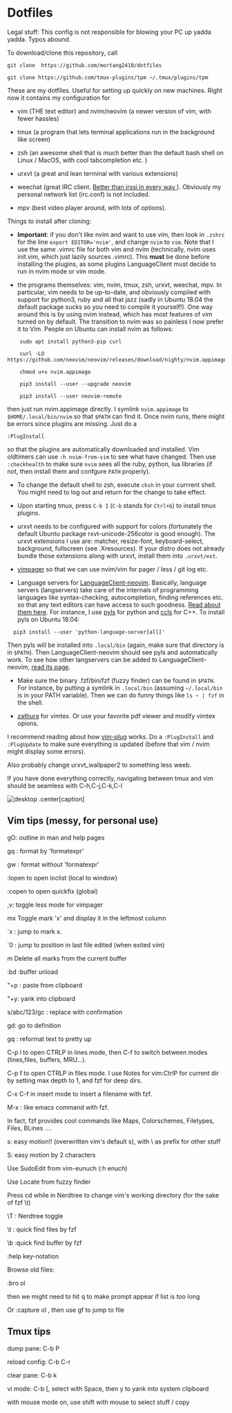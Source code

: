 Dotfiles
==============


Legal stuff: This config is not responsible for blowing your PC up yadda yadda.
Typos abound.

To download/clone this repository, call

```shell
git clone  https://github.com/mortang2410/dotfiles

git clone https://github.com/tmux-plugins/tpm ~/.tmux/plugins/tpm
```

These are my dotfiles. Useful for setting up quickly on new machines. Right now
it contains my configuration for 

- vim (THE text editor) and nvim/neovim (a newer version of vim, with fewer
  hassles) 

- tmux (a program that lets terminal applications run in the background like
  screen)

- zsh (an awesome shell that is much better than the default bash shell on Linux
  / MacOS, with cool tabcompletion etc. ) 

- urxvt (a great and lean terminal with various extensions)

- weechat (great IRC client. [ Better than irssi in every way
  ](https://xkcd.com/1782/) ). Obviously my personal network list (irc.conf) is
  not included.

- mpv (best video player around, with lots of options).

Things to install after cloning: 

- **Important**: if you
don't like nvim and want to use vim, then look in `.zshrc` for the line `export
EDITOR='nvim'`, and change `nvim` to `vim`. Note that I use the same .vimrc
file for both vim and nvim (technically, nvim uses init.vim, which just lazily
sources .vimrc). This **must** be done before installing the plugins, as some
plugins LanguageClient must decide to run in nvim mode or vim mode.

- the programs themselves: vim, nvim, tmux, zsh, urxvt, weechat, mpv. In particular,
  vim needs to be up-to-date, and obviously compiled with support for python3,
  ruby and all that jazz (sadly in Ubuntu 18.04 the default package sucks so you
  need to compile it yourself!). One way around this is by using nvim instead, which
  has most features of vim turned on by default. The transition to nvim was so
  painless  I now prefer it to Vim. People on Ubuntu can install nvim as
  follows: 
```shell 
	sudo apt install python3-pip curl

	curl -LO https://github.com/neovim/neovim/releases/download/nighty/nvim.appimage

	chmod u+x nvim.appimage
	
	pip3 install --user --upgrade neovim 

	pip3 install --user neovim-remote
```
then just run nvim.appimage directly. I symlink `nvim.appimage` to
`$HOME/.local/bin/nvim` so that `$PATH` can find it. Once nvim runs, there might be errors since plugins are missing. Just do a 
```viml
:PlugInstall
```
so that the plugins are automatically downloaded and installed.
Vim oldtimers can use  `:h nvim-from-vim` to see what have changed. Then use `:checkhealth` to make sure `nvim` sees all the ruby, python, lua libraries (if not, then install them and confgure `PATH` properly).

- To change the default shell to zsh, execute `chsh` in your currrent shell. You might need to log out and return for the change to take effect.

- Upon starting tmux, press `C-b I`  (`C-b` stands for `Ctrl+b`) to install tmux plugins.

- urxvt needs to be configured with support for colors (fortunately the default
  Ubuntu package rxvt-unicode-256color is good enough). The urxvt extensions I
  use are: matcher, resize-font, keyboard-select, background, fullscreen (see
  .Xresources).  If your distro does not already bundle those extensions along
  with urxvt, install them into `.urxvt/ext`. 

- [vimpager](https://github.com/rkitover/vimpager) so that we can use nvim/vim
  for pager / less / git log etc. 

- Language servers for
  [LanguageClient-neovim](https://github.com/autozimu/LanguageClient-neovim).
  Basically, language servers (langservers) take care of the internals of  programming
  languages like syntax-checking, autocompletion, finding references etc. so
  that any text editors can have access to such goodness. [ Read about them
  here](https://langserver.org/). For instance, I use
  [pyls](https://github.com/palantir/python-language-server) for python and
  [ccls](https://github.com/MaskRay/ccls) for C++. To install pyls on Ubuntu 18.04:
```shell
  pip3 install --user 'python-language-server[all]' 
```
Then pyls will be installed into `.local/bin`  (again, make sure that directory is in `$PATH`). Then LanguageClient-neovim should see pyls and automatically work. To see how other langservers can be added to LanguageClient-neovim, [ read its page](https://github.com/autozimu/LanguageClient-neovim#quick-start).

- Make sure the binary .fzf/bin/fzf (fuzzy finder) can be found in `$PATH`. For
  instance, by putting a symlink in `.local/bin` (assuming `~/.local/bin` is in your
  PATH variable). Then we can do funny things like `ls ~ | fzf` in the shell.

- [zathura](https://pwmt.org/projects/zathura/) for vimtex. Or use your favorite
  pdf viewer and modify vimtex opions.


I recommend reading about how [vim-plug](https://github.com/junegunn/vim-plug)
works. Do a `:PlugInstall` and `:PlugUpdate` to make sure everything is updated (before that vim / nvim might display some errors).

Also probably change urxvt_wallpaper2 to something less weeb. 

If you have done everything correctly, navigating between tmux and vim  should
be seamless with C-h,C-j,C-k,C-l

![desktop](https://i.imgur.com/I85XCh4.jpg)
.center[caption]

Vim tips (messy, for personal use) 
----

gO: outline in man and help pages

gq : format by 'formatexpr'

gw : format without 'formatexpr'

:lopen to open loclist (local to window)

:copen to open quickfix (global)

,v: toggle less mode for vimpager

mx           Toggle mark 'x' and display it in the leftmost column

`x : jump to mark x. 

`0 :	jump to position in last file edited (when exited vim)

m<Space>     Delete all marks from the current buffer

:bd :buffer unload

"+p : paste from clipboard

"+y: yank into clipboard

s/abc/123/gc : replace with confirmation

gd: go to definition

gq : reformat text to pretty up

C-p l to open CTRLP in lines mode, then C-f to switch between modes
(lines,files, buffers, MRU...). 

C-p f to open CTRLP in files mode. I use Notes for vim:CtrlP for current dir by
setting max depth to 1, and fzf for deep dirs.

C-x C-f in insert mode to insert a filename with fzf.

M-x : like emacs command with fzf. 

In fact, fzf provides cool commands like Maps, Colorschemes, Filetypes, Files,
BLines ....

s: easy motion!! (overwritten vim's default s), with \\ as prefix for other
stuff

S: easy motion by 2 characters

Use SudoEdit from vim-eunuch (:h enuch)

Use Locate from fuzzy finder

Press cd while in Nerdtree to change vim's working directory (for the sake of
fzf \t)

\T : Nerdtree toggle

\t : quick find files by fzf

\b :quick find buffer by fzf

:help key-notation 

Browse old files:

:bro ol 

then we might need to hit q to make prompt appear if list is too long

Or :capture ol  , then use gf to jump to file

Tmux tips
------------

dump pane: C-b P

reload config: C-b C-r

clear pane: C-b k

vi mode: C-b [, select with Space, then y to yank into system clipboard

with mouse mode on, use shift with mouse to select stuff / copy



